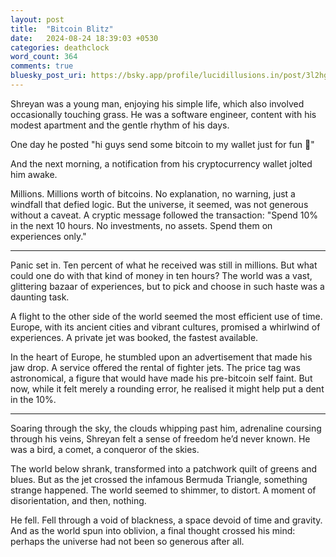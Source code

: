 ```yaml
---
layout: post
title:  "Bitcoin Blitz"
date:   2024-08-24 18:39:03 +0530
categories: deathclock
word_count: 364
comments: true
bluesky_post_uri: https://bsky.app/profile/lucidillusions.in/post/3l2hgoj3jf72c
---
```


Shreyan was a young man, enjoying his simple life, which also involved occasionally touching grass. He was a software engineer, content with his modest apartment and the gentle rhythm of his days.

One day he posted
"hi guys send some bitcoin to my wallet just for fun 🤗"

And the next morning, a notification from his cryptocurrency wallet jolted him awake.

Millions. Millions worth of bitcoins.
No explanation, no warning, just a windfall that defied logic. But the universe, it seemed, was not generous without a caveat. A cryptic message followed the transaction: "Spend 10% in the next 10 hours. No investments, no assets. Spend them on experiences only."

---

Panic set in. Ten percent of what he received was still in millions. But what could one do with that kind of money in ten hours? The world was a vast, glittering bazaar of experiences, but to pick and choose in such haste was a daunting task.

A flight to the other side of the world seemed the most efficient use of time. Europe, with its ancient cities and vibrant cultures, promised a whirlwind of experiences. A private jet was booked, the fastest available.

In the heart of Europe, he stumbled upon an advertisement that made his jaw drop. A service offered the rental of fighter jets. The price tag was astronomical, a figure that would have made his pre-bitcoin self faint. But now, while it felt merely a rounding error, he realised it might help put a dent in the 10%.

---

Soaring through the sky, the clouds whipping past him, adrenaline coursing through his veins, Shreyan felt a sense of freedom he’d never known. He was a bird, a comet, a conqueror of the skies.

The world below shrank, transformed into a patchwork quilt of greens and blues. But as the jet crossed the infamous Bermuda Triangle, something strange happened. The world seemed to shimmer, to distort. A moment of disorientation, and then, nothing.

He fell. Fell through a void of blackness, a space devoid of time and gravity. And as the world spun into oblivion, a final thought crossed his mind: perhaps the universe had not been so generous after all.
